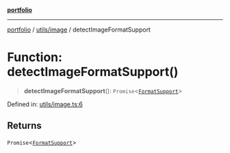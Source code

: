 [**portfolio**](../../../README.md)

***

[portfolio](../../../modules.md) / [utils/image](../README.md) / detectImageFormatSupport

# Function: detectImageFormatSupport()

> **detectImageFormatSupport**(): `Promise`\<[`FormatSupport`](../interfaces/FormatSupport.md)\>

Defined in: [utils/image.ts:6](https://github.com/tnorlund/Portfolio/blob/a530f53528bd0259adbe17a071894e21dee392f0/portfolio/utils/image.ts#L6)

## Returns

`Promise`\<[`FormatSupport`](../interfaces/FormatSupport.md)\>
